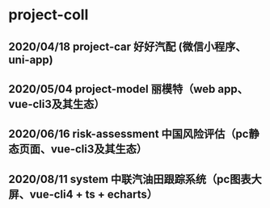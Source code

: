 # project-coll

##  2020/04/18 project-car 好好汽配 (微信小程序、uni-app)

##  2020/05/04 project-model 丽模特（web app、vue-cli3及其生态）

##  2020/06/16 risk-assessment 中国风险评估（pc静态页面、vue-cli3及其生态）

##  2020/08/11 system 中联汽油田跟踪系统（pc图表大屏、vue-cli4 + ts + echarts）

